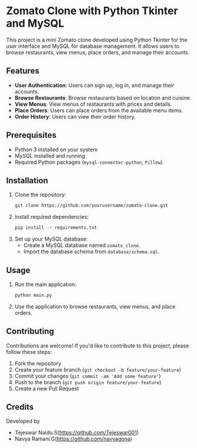 
# Zomato Clone with Python Tkinter and MySQL

This project is a mini Zomato clone developed using Python Tkinter for the user interface and MySQL for database management. It allows users to browse restaurants, view menus, place orders, and manage their accounts.

## Features

- **User Authentication**: Users can sign up, log in, and manage their accounts.
- **Browse Restaurants**: Browse restaurants based on location and cuisine.
- **View Menus**: View menus of restaurants with prices and details.
- **Place Orders**: Users can place orders from the available menu items.
- **Order History**: Users can view their order history.

## Prerequisites

- Python 3 installed on your system
- MySQL installed and running
- Required Python packages (`mysql-connector-python`, `Pillow`)

## Installation

1. Clone the repository:
   ```bash
   git clone https://github.com/yourusername/zomato-clone.git
   ```
2. Install required dependencies:
   ```bash
   pip install -r requirements.txt
   ```
3. Set up your MySQL database:
   - Create a MySQL database named `zomato_clone`.
   - Import the database schema from `database/schema.sql`.

## Usage

1. Run the main application:
   ```bash
   python main.py
   ```
2. Use the application to browse restaurants, view menus, and place orders.

## Contributing

Contributions are welcome! If you'd like to contribute to this project, please follow these steps:
1. Fork the repository
2. Create your feature branch (`git checkout -b feature/your-feature`)
3. Commit your changes (`git commit -am 'Add some feature'`)
4. Push to the branch (`git push origin feature/your-feature`)
5. Create a new Pull Request

## Credits

Developed by
- Tejeswar Naidu.S(https://github.com/Tejeswar001)
- Navya Ramani.G(https://github.com/navyagona)
